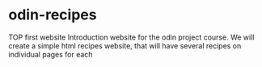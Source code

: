 # odin-recipes
TOP first website
Introduction website for the odin project course.
We will create a simple html recipes website, that will have several recipes on individual pages for each
